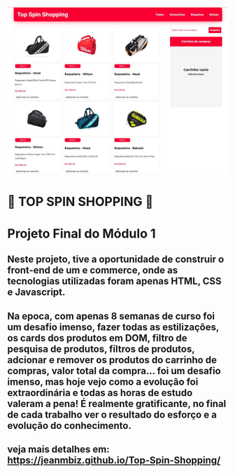 <div>
  <img src="./github/pagina inicial.jpg" alt="Pagina Inicial" >
</div>

<div>
<a href="https://jeanmbiz.github.io/Top-Spin-Shopping/" target=”_blank”></a>
</div>

# 🚧 TOP SPIN SHOPPING 🚧

# Projeto Final do Módulo 1

## Neste projeto, tive a oportunidade de construir o front-end de um e commerce, onde as tecnologias utilizadas foram apenas HTML, CSS e Javascript.

## Na epoca, com apenas 8 semanas de curso foi um desafio imenso, fazer todas as estilizações, os cards dos produtos em DOM, filtro de pesquisa de produtos, filtros de produtos, adcionar e remover os produtos do carrinho de compras, valor total da compra... foi um desafio imenso, mas hoje vejo como a evolução foi extraordinária e todas as horas de estudo valeram a pena! É realmente gratificante, no final de cada trabalho ver o resultado do esforço e a evolução do conhecimento.

## veja mais detalhes em: https://jeanmbiz.github.io/Top-Spin-Shopping/
